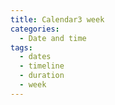 ```yaml
---
title: Calendar3 week
categories:
  - Date and time
tags:
  - dates
  - timeline
  - duration
  - week
---
```

